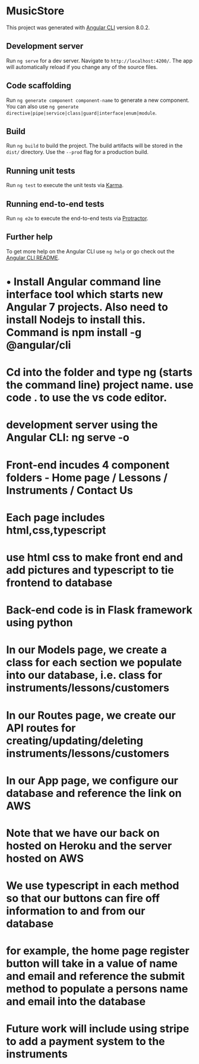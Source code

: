 # MusicStore

This project was generated with [Angular CLI](https://github.com/angular/angular-cli) version 8.0.2.

## Development server

Run `ng serve` for a dev server. Navigate to `http://localhost:4200/`. The app will automatically reload if you change any of the source files.

## Code scaffolding

Run `ng generate component component-name` to generate a new component. You can also use `ng generate directive|pipe|service|class|guard|interface|enum|module`.

## Build

Run `ng build` to build the project. The build artifacts will be stored in the `dist/` directory. Use the `--prod` flag for a production build.

## Running unit tests

Run `ng test` to execute the unit tests via [Karma](https://karma-runner.github.io).

## Running end-to-end tests

Run `ng e2e` to execute the end-to-end tests via [Protractor](http://www.protractortest.org/).

## Further help

To get more help on the Angular CLI use `ng help` or go check out the [Angular CLI README](https://github.com/angular/angular-cli/blob/master/README.md).

# •	Install Angular command line interface tool which starts new Angular 7 projects. Also need to install Nodejs to install this. Command is npm install -g @angular/cli

#	Cd into the folder and type ng (starts the command line) project name. use code . to use the vs code editor.

# development server using the Angular CLI: ng serve -o

# Front-end incudes 4 component folders - Home page / Lessons / Instruments / Contact Us
# Each page includes html,css,typescript
# use html css to make front end and add pictures and typescript to tie frontend to database

# Back-end code is in Flask framework using python
# In our Models page, we create a class for each section we populate into our database, i.e. class for instruments/lessons/customers
# In our Routes page, we create our API routes for creating/updating/deleting instruments/lessons/customers
# In our App page, we configure our database and reference the link on AWS
# Note that we have our back on hosted on Heroku and the server hosted on AWS

# We use typescript in each method so that our buttons can fire off information to and from our database
# for example, the home page register button will take in a value of name and email and reference the submit method to populate a persons name and email into the database

# Future work will include using stripe to add a payment system to  the instruments


